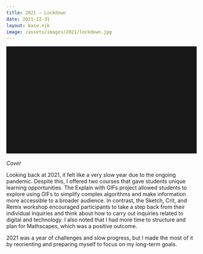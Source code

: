 ```yaml
---
title: 2021 — Lockdown
date: 2021-12-31
layout: base.njk
image: /assets/images/2021/lockdown.jpg
--- 
```


<img src="/assets/images/2021/lockdown.jpg"/>

_Cover_

Looking back at 2021, it felt like a very slow year due to the ongoing pandemic. Despite this, I offered two courses that gave students unique learning opportunities. The Explain with GIFs project allowed students to explore using GIFs to simplify complex algorithms and make information more accessible to a broader audience. In contrast, the Sketch, Crit, and Remix workshop encouraged participants to take a step back from their individual inquiries and think about how to carry out inquiries related to digital and technology. I also noted that I had more time to structure and plan for Mathscapes, which was a positive outcome.

2021 was a year of challenges and slow progress, but I made the most of it by reorienting and preparing myself to focus on my long-term goals.